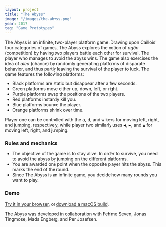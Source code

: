 ```yaml
---
layout: project
title: "The Abyss"
image: "/images/the-abyss.png"
year: 2017
tag: "Game Prototypes"
---
```


The Abyss is an infinite, two-player platform game. Drawing upon Caillois' four
categories of games, The Abyss explores the notion of *agôn* (competition) by
having two players battle each other for survival. The player who manages to
avoid the abyss wins. The game also exercises the idea of *alea* (chance) by
randomly generating platforms of disparate behavior, and thus partly leaving the
survival of the player to luck. The game features the following platforms:

- Black platforms are static but disappear after a few seconds.
- Green platforms move either up, down, left, or right.
- Purple platforms swap the positions of the two players.
- Red platforms instantly kill you.
- Blue platforms bounce the player.
- Orange platforms shrink over time.

Player one can be controlled with the <kbd>a</kbd>, <kbd>d</kbd>, and
<kbd>w</kbd> keys for moving left, right, and jumping, respectively, while
player two similarly uses <kbd>&#9664;</kbd>, <kbd>&#9658;</kbd>, and
<kbd>&#9650;</kbd> for moving left, right, and jumping.

### Rules and mechanics
- The objective of the game is to stay alive. In order to survive, you need to
  avoid the abyss by jumping on the different platforms.
- You are awarded one point when the opposite player hits the abyss. This marks
  the end of the round.
- Since The Abyss is an infinite game, you decide how many rounds you want to
  play.

### Demo
[Try it in your browser](/games/the-abyss), or [download a macOS
build](https://www.dropbox.com/sh/6fo41aygtzjef46/AAA4wBFEFeTgf_9kO3eDiPeVa?dl=0).

The Abyss was developed in collaboration with Fehime Seven, Jonas Tingmose, Mads
Engberg, and Per Josefsen.
